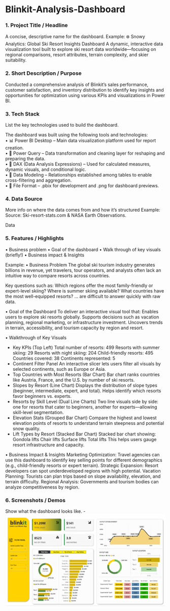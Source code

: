 # Blinkit-Analysis-Dashboard
### 1.	Project Title / Headline
A concise, descriptive name for the dashboard.
Example: 
❄️ Snowy Analytics: Global Ski Resort Insights Dashboard
A dynamic, interactive data visualization tool built to explore ski resort data worldwide—focusing on regional comparisons, resort attributes, terrain complexity, and skier suitability.

### 2.	Short Description / Purpose
Conducted a comprehensive analysis of Blinkit’s sales performance, customer satisfaction, and inventory distribution to identify key insights and opportunities for optimization using various KPIs and visualizations in Power BI.


### 3.	Tech Stack
List the key technologies used to build the dashboard.

The dashboard was built using the following tools and technologies:<br>
•	📊 Power BI Desktop – Main data visualization platform used for report creation.<br>
•	📂 Power Query – Data transformation and cleaning layer for reshaping and preparing the data.<br>
•	🧠 DAX (Data Analysis Expressions) – Used for calculated measures, dynamic visuals, and conditional logic.<br>
•	📝 Data Modeling – Relationships established among tables to enable cross-filtering and aggregation.<br>
•	📁 File Format – .pbix for development and .png for dashboard previews.

### 4.	Data Source
More info on where the data comes from and how it’s structured
Example:
Source: Ski-resort-stats.com & NASA Earth Observations. 

Data 


### 5.	Features / Highlights 
•	Business problem
•	Goal of the dashboard
•	Walk through of key visuals (briefly!)
•	Business impact & Insights

Example:
•	Business Problem
The global ski tourism industry generates billions in revenue, yet travelers, tour operators, and analysts often lack an intuitive way to compare resorts across countries. 

Key questions such as:
Which regions offer the most family-friendly or expert-level skiing?
Where is summer skiing available?
What countries have the most well-equipped resorts?
… are difficult to answer quickly with raw data.

•	Goal of the Dashboard
To deliver an interactive visual tool that:
Enables users to explore ski resorts globally.
Supports decisions such as vacation planning, regional marketing, or infrastructure investment.
Uncovers trends in terrain, accessibility, and tourism capacity by region and resort.

•	Walkthrough of Key Visuals
-	Key KPIs (Top Left)
Total number of resorts: 499
Resorts with summer skiing: 29
Resorts with night skiing: 204
Child-friendly resorts: 495
Countries covered: 38
Continents represented: 5
-	Continent Filter Panel
An interactive slicer lets users filter all visuals by selected continents, such as Europe or Asia.
-	Top Countries with Most Resorts (Bar Chart)
Bar chart ranks countries like Austria, France, and the U.S. by number of ski resorts.
-	Slopes by Resort (Line Chart)
Displays the distribution of slope types (beginner, intermediate, expert, and total). Helps identify which resorts favor beginners vs. experts.
-	 Resorts by Skill Level (Dual Line Charts)
Two line visuals side by side: one for resorts that cater to beginners, another for experts—allowing skill-level segmentation.
-	Elevation Stats (Grouped Bar Chart)
Compare the highest and lowest elevation points of resorts to understand terrain steepness and potential snow quality.
-	Lift Types by Resort (Stacked Bar Chart)
Stacked bar chart showing:
Gondola lifts
Chair lifts
Surface lifts
Total lifts
This helps users gauge resort infrastructure and capacity.

•	Business Impact & Insights
Marketing Optimization: Travel agencies can use this dashboard to identify key selling points for different demographics (e.g., child-friendly resorts or expert terrain).
Strategic Expansion: Resort developers can spot underdeveloped regions with high potential.
Vacation Planning: Tourists can plan trips based on slope availability, elevation, and terrain difficulty.
Regional Analysis: Governments and tourism bodies can analyze competitiveness by region.

### 6.	Screenshots / Demos
Show what the dashboard looks like. - 
![Dashboard Preview](https://github.com/devanshiverma10/Blinkit-Analysis-Dashboard/blob/main/Dashboard%20snapshot.png)
